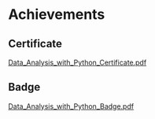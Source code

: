 

# Achievements
## Certificate
[Data_Analysis_with_Python_Certificate.pdf](https://prod-files-secure.s3.us-west-2.amazonaws.com/03e82b26-cccb-4906-bb56-adabcbdc0655/1aa3a050-2338-4a85-85d5-899bad17a31c/Data_Analysis_with_Python_Certificate.pdf?X-Amz-Algorithm=AWS4-HMAC-SHA256&X-Amz-Content-Sha256=UNSIGNED-PAYLOAD&X-Amz-Credential=ASIAZI2LB466YXSSBUS4%2F20250202%2Fus-west-2%2Fs3%2Faws4_request&X-Amz-Date=20250202T171240Z&X-Amz-Expires=3600&X-Amz-Security-Token=IQoJb3JpZ2luX2VjEOT%2F%2F%2F%2F%2F%2F%2F%2F%2F%2FwEaCXVzLXdlc3QtMiJHMEUCIQDnDeQDMonuGaEaEbTp%2FpCPyQCCj8QCk0LCSB3mPsjhRAIgIPQmfMXemXoetA9DQK6%2B%2FyYfeL8UO0qEIoS9q7aU5fEqiAQI7f%2F%2F%2F%2F%2F%2F%2F%2F%2F%2FARAAGgw2Mzc0MjMxODM4MDUiDKU2wvC8rIctzrSnECrcA62gPrSJ%2BaKPrZIZ5tigxiOtRzjejvE3caxHfkEBzIZ8Iyaa4d4vUdoHkZLO%2BzkaYA6XLFj0lBqxaAOOmf%2FcnNhw4u3k3sbLHAjik6yWUQQ9YaMnmLBG3HqggY7Qxs8GWPZMTp55T002VqQWvdib1haNnCzGAD5z%2F6NwwvrP97hrxSteBHuJx2ui%2FjNE%2B9ekr3QZjYp3CZ5RGlQQzp0rwDPN3B%2BcxpQZtB4vpoqcRWDxL%2FZ1EVTlfujA7oX3HURscgSt6%2FRf6V%2FDzFQTvCIXWlnWA2qV7ISHEgDNaNzUVAvSnieNcxOPlw8%2FLlYPFpAgO1CyaedWmvLkvfAkvQgCwjFKK3GG0jcAJuRd3bBvxkQoNbnFN6wMJAxRUdfd9rAFdSIkOUiNzhjW3bJvaSHuU5p4WmOlUofWReMdMklwOLB3Vmty7FWKJYSEVFtf09CYz3eSbIHvM%2FbVVTucbxZSRcPewtJp1OV6D31k7kej4%2BooN1beoSET5WVpuF0N1CTUE%2FHFNjeFMFTIaQrkbScufb6UYlRcztRDJIdXeVDyZxs5Eih2r89P1%2Fgat0zgw%2BByYydbC5vTYFzQxcD2WK3jpw%2FsuLxhIdzLucck4IMf13QWmRuZA4aMaBTG0EKdMJC5%2FbwGOqUBOoruG%2BkA%2FezuLH9CqMhlcfPFz4NHB%2B5oRlb02cLQSUtnghk9UNK%2BAY4OKLopoovuM5y68AKm7kGRYJxtzco4KMviS09Yp9GZGptagFrvuHAbdJbrddF3VGrpJzZlvMJPFJvYXyFNCfrwaTSBax5B90AWaQltyJ77uGuTTZIctXh88TN%2BQIzrkkZ5TxE4YfRMEcU%2FtbmveM0VRAlcJvAcWekmE7BX&X-Amz-Signature=3c19865839f8d73353590c58331d1eea52e4326366b01677396974ceb103d637&X-Amz-SignedHeaders=host&x-id=GetObject)
## Badge
[Data_Analysis_with_Python_Badge.pdf](https://prod-files-secure.s3.us-west-2.amazonaws.com/03e82b26-cccb-4906-bb56-adabcbdc0655/4fa9bcf8-b584-40dd-8775-c0bfadf6a6f0/Data_Analysis_with_Python_Badge.pdf?X-Amz-Algorithm=AWS4-HMAC-SHA256&X-Amz-Content-Sha256=UNSIGNED-PAYLOAD&X-Amz-Credential=ASIAZI2LB466YXSSBUS4%2F20250202%2Fus-west-2%2Fs3%2Faws4_request&X-Amz-Date=20250202T171240Z&X-Amz-Expires=3600&X-Amz-Security-Token=IQoJb3JpZ2luX2VjEOT%2F%2F%2F%2F%2F%2F%2F%2F%2F%2FwEaCXVzLXdlc3QtMiJHMEUCIQDnDeQDMonuGaEaEbTp%2FpCPyQCCj8QCk0LCSB3mPsjhRAIgIPQmfMXemXoetA9DQK6%2B%2FyYfeL8UO0qEIoS9q7aU5fEqiAQI7f%2F%2F%2F%2F%2F%2F%2F%2F%2F%2FARAAGgw2Mzc0MjMxODM4MDUiDKU2wvC8rIctzrSnECrcA62gPrSJ%2BaKPrZIZ5tigxiOtRzjejvE3caxHfkEBzIZ8Iyaa4d4vUdoHkZLO%2BzkaYA6XLFj0lBqxaAOOmf%2FcnNhw4u3k3sbLHAjik6yWUQQ9YaMnmLBG3HqggY7Qxs8GWPZMTp55T002VqQWvdib1haNnCzGAD5z%2F6NwwvrP97hrxSteBHuJx2ui%2FjNE%2B9ekr3QZjYp3CZ5RGlQQzp0rwDPN3B%2BcxpQZtB4vpoqcRWDxL%2FZ1EVTlfujA7oX3HURscgSt6%2FRf6V%2FDzFQTvCIXWlnWA2qV7ISHEgDNaNzUVAvSnieNcxOPlw8%2FLlYPFpAgO1CyaedWmvLkvfAkvQgCwjFKK3GG0jcAJuRd3bBvxkQoNbnFN6wMJAxRUdfd9rAFdSIkOUiNzhjW3bJvaSHuU5p4WmOlUofWReMdMklwOLB3Vmty7FWKJYSEVFtf09CYz3eSbIHvM%2FbVVTucbxZSRcPewtJp1OV6D31k7kej4%2BooN1beoSET5WVpuF0N1CTUE%2FHFNjeFMFTIaQrkbScufb6UYlRcztRDJIdXeVDyZxs5Eih2r89P1%2Fgat0zgw%2BByYydbC5vTYFzQxcD2WK3jpw%2FsuLxhIdzLucck4IMf13QWmRuZA4aMaBTG0EKdMJC5%2FbwGOqUBOoruG%2BkA%2FezuLH9CqMhlcfPFz4NHB%2B5oRlb02cLQSUtnghk9UNK%2BAY4OKLopoovuM5y68AKm7kGRYJxtzco4KMviS09Yp9GZGptagFrvuHAbdJbrddF3VGrpJzZlvMJPFJvYXyFNCfrwaTSBax5B90AWaQltyJ77uGuTTZIctXh88TN%2BQIzrkkZ5TxE4YfRMEcU%2FtbmveM0VRAlcJvAcWekmE7BX&X-Amz-Signature=7c8c28acdff9b9d3d9ac053c68b641042cd5bc875e26cce0e11a2866bd32ffab&X-Amz-SignedHeaders=host&x-id=GetObject)
